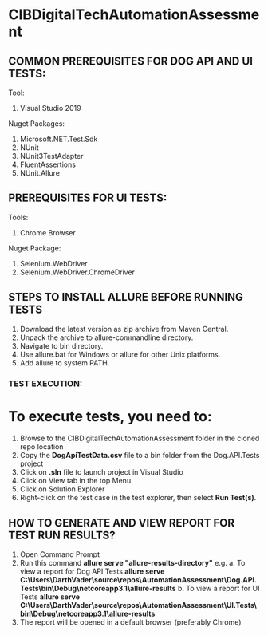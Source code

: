 # CIBDigitalTechAutomationAssessment

## COMMON PREREQUISITES FOR DOG API AND UI TESTS:
Tool:
1. Visual Studio 2019

Nuget Packages:
1. Microsoft.NET.Test.Sdk
2. NUnit 
3. NUnit3TestAdapter
4. FluentAssertions
5. NUnit.Allure

## PREREQUISITES FOR UI TESTS:
Tools:
1. Chrome Browser

Nuget Package:
1. Selenium.WebDriver
2. Selenium.WebDriver.ChromeDriver

## STEPS TO INSTALL ALLURE BEFORE RUNNING TESTS
1. Download the latest version as zip archive from Maven Central.
2. Unpack the archive to allure-commandline directory.
3. Navigate to bin directory.
4. Use allure.bat for Windows or allure for other Unix platforms.
5. Add allure to system PATH.

### TEST EXECUTION:

# To execute tests, you need to:

1. Browse to the CIBDigitalTechAutomationAssessment folder in the cloned repo location
2. Copy the **DogApiTestData.csv** file to a bin folder from the Dog.API.Tests project
2. Click on **.sln** file to launch project in Visual Studio
3. Click on View tab in the top Menu
4. Click on Solution Explorer
5. Right-click on the test case in the test explorer, then select **Run Test(s)**. 

## HOW TO GENERATE AND VIEW REPORT FOR TEST RUN RESULTS?

1. Open Command Prompt
2. Run this command **allure serve "allure-results-directory"** e.g.
    a. To view a report for Dog API Tests **allure serve C:\Users\DarthVader\source\repos\AutomationAssessment\Dog.API.Tests\bin\Debug\netcoreapp3.1\allure-results**
    b. To view a report for UI Tests **allure serve C:\Users\DarthVader\source\repos\AutomationAssessment\UI.Tests\bin\Debug\netcoreapp3.1\allure-results**
3. The report will be opened in a default browser (preferably Chrome)